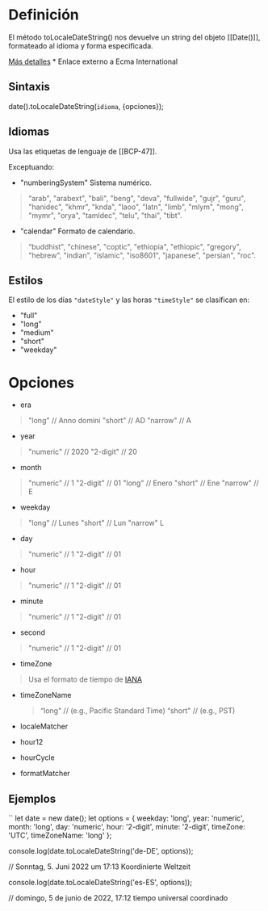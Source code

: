 # Definición

El método toLocaleDateString() nos devuelve un string del objeto [[Date()]], formateado al idioma y forma especificada.

[Más detalles](https://tc39.es/ecma262/multipage/numbers-and-dates.html#sec-date.prototype.tolocaledatestring) * Enlace externo a Ecma International

## Sintaxis

date().toLocaleDateString(`idioma`, {opciones});

## Idiomas

Usa las etiquetas de lenguaje de  [[BCP-47]].

Exceptuando:

* "numberingSystem" Sistema numérico.

 > “arab", "arabext", "bali", "beng", "deva", "fullwide", "gujr", "guru", "hanidec", "khmr", "knda", "laoo", "latn", "limb", "mlym", "mong", "mymr", "orya", "tamldec", "telu", "thai", "tibt".

* "calendar" Formato de calendario.

> “buddhist", "chinese", "coptic", "ethiopia", "ethiopic", "gregory", "hebrew", "indian", "islamic", "iso8601", "japanese", "persian", "roc".

## Estilos

El estilo de los días `"dateStyle"` y las horas  `"timeStyle"` se clasifican en:

* "full"
* "long"
* "medium"
* "short"
* "weekday"

# Opciones

* era

> "long" // Anno domini
> "short" // AD
> "narrow" // A

* year

> "numeric" // 2020
> "2-digit" // 20

* month

> "numeric" // 1
> "2-digit" // 01
> "long" // Enero
> "short" // Ene
> "narrow" // E

* weekday

> "long" // Lunes
> "short" // Lun
> "narrow" L

* day

> "numeric" // 1
> "2-digit" // 01

* hour

> "numeric" // 1
> "2-digit" // 01

* minute

> "numeric" // 1
> "2-digit" // 01

* second

> "numeric" // 1
> "2-digit" // 01

* timeZone

 > Usa el formato de tiempo de [IANA](https://www.iana.org/time-zones)

* timeZoneName

  >  “long" // (e.g., Pacific Standard Time)
  >  “short" // (e.g., PST)

* localeMatcher
* hour12
* hourCycle
* formatMatcher

## Ejemplos

``
let date = new date();
let options =
{
    weekday: 'long',
    year: 'numeric',
    month: 'long',
    day: 'numeric',
    hour: '2-digit',
    minute: '2-digit',
    timeZone: 'UTC',
    timeZoneName: 'long'
};

console.log(date.toLocaleDateString('de-DE', options));

// Sonntag, 5. Juni 2022 um 17:13 Koordinierte Weltzeit

console.log(date.toLocaleDateString('es-ES', options));

//  domingo, 5 de junio de 2022, 17:12 tiempo universal coordinado
